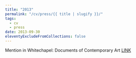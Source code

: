 ```yaml
---
title: "2013"
permalink: "/cv/press/{{ title | slugify }}/"
tags:
  - cv
  - press
date: 2013-09-30
eleventyExcludeFromCollections: false
---
```


Mention in Whitechapel: Documents of Contemporary Art [LINK](http://mitpress.mit.edu/books/time)